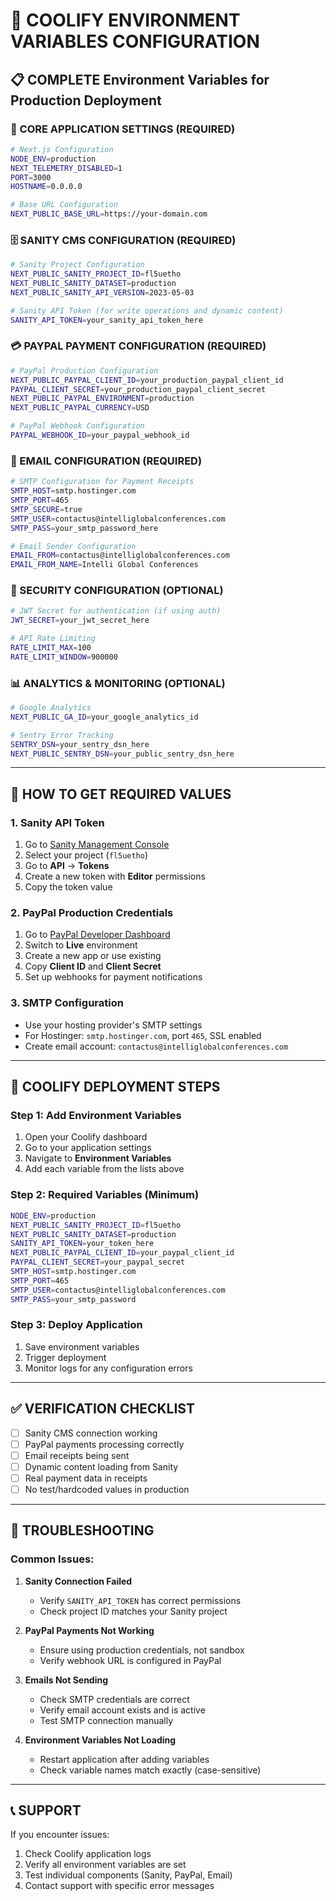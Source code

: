 # 🚀 COOLIFY ENVIRONMENT VARIABLES CONFIGURATION

## 📋 **COMPLETE Environment Variables for Production Deployment**

### **🔧 CORE APPLICATION SETTINGS (REQUIRED)**

```bash
# Next.js Configuration
NODE_ENV=production
NEXT_TELEMETRY_DISABLED=1
PORT=3000
HOSTNAME=0.0.0.0

# Base URL Configuration
NEXT_PUBLIC_BASE_URL=https://your-domain.com
```

### **🗄️ SANITY CMS CONFIGURATION (REQUIRED)**

```bash
# Sanity Project Configuration
NEXT_PUBLIC_SANITY_PROJECT_ID=fl5uetho
NEXT_PUBLIC_SANITY_DATASET=production
NEXT_PUBLIC_SANITY_API_VERSION=2023-05-03

# Sanity API Token (for write operations and dynamic content)
SANITY_API_TOKEN=your_sanity_api_token_here
```

### **💳 PAYPAL PAYMENT CONFIGURATION (REQUIRED)**

```bash
# PayPal Production Configuration
NEXT_PUBLIC_PAYPAL_CLIENT_ID=your_production_paypal_client_id
PAYPAL_CLIENT_SECRET=your_production_paypal_client_secret
NEXT_PUBLIC_PAYPAL_ENVIRONMENT=production
NEXT_PUBLIC_PAYPAL_CURRENCY=USD

# PayPal Webhook Configuration
PAYPAL_WEBHOOK_ID=your_paypal_webhook_id
```

### **📧 EMAIL CONFIGURATION (REQUIRED)**

```bash
# SMTP Configuration for Payment Receipts
SMTP_HOST=smtp.hostinger.com
SMTP_PORT=465
SMTP_SECURE=true
SMTP_USER=contactus@intelliglobalconferences.com
SMTP_PASS=your_smtp_password_here

# Email Sender Configuration
EMAIL_FROM=contactus@intelliglobalconferences.com
EMAIL_FROM_NAME=Intelli Global Conferences
```

### **🔐 SECURITY CONFIGURATION (OPTIONAL)**

```bash
# JWT Secret for authentication (if using auth)
JWT_SECRET=your_jwt_secret_here

# API Rate Limiting
RATE_LIMIT_MAX=100
RATE_LIMIT_WINDOW=900000
```

### **📊 ANALYTICS & MONITORING (OPTIONAL)**

```bash
# Google Analytics
NEXT_PUBLIC_GA_ID=your_google_analytics_id

# Sentry Error Tracking
SENTRY_DSN=your_sentry_dsn_here
NEXT_PUBLIC_SENTRY_DSN=your_public_sentry_dsn_here
```

---

## 🔑 **HOW TO GET REQUIRED VALUES**

### **1. Sanity API Token**
1. Go to [Sanity Management Console](https://www.sanity.io/manage)
2. Select your project (`fl5uetho`)
3. Go to **API** → **Tokens**
4. Create a new token with **Editor** permissions
5. Copy the token value

### **2. PayPal Production Credentials**
1. Go to [PayPal Developer Dashboard](https://developer.paypal.com/)
2. Switch to **Live** environment
3. Create a new app or use existing
4. Copy **Client ID** and **Client Secret**
5. Set up webhooks for payment notifications

### **3. SMTP Configuration**
- Use your hosting provider's SMTP settings
- For Hostinger: `smtp.hostinger.com`, port `465`, SSL enabled
- Create email account: `contactus@intelliglobalconferences.com`

---

## 🚀 **COOLIFY DEPLOYMENT STEPS**

### **Step 1: Add Environment Variables**
1. Open your Coolify dashboard
2. Go to your application settings
3. Navigate to **Environment Variables**
4. Add each variable from the lists above

### **Step 2: Required Variables (Minimum)**
```bash
NODE_ENV=production
NEXT_PUBLIC_SANITY_PROJECT_ID=fl5uetho
NEXT_PUBLIC_SANITY_DATASET=production
SANITY_API_TOKEN=your_token_here
NEXT_PUBLIC_PAYPAL_CLIENT_ID=your_paypal_client_id
PAYPAL_CLIENT_SECRET=your_paypal_secret
SMTP_HOST=smtp.hostinger.com
SMTP_PORT=465
SMTP_USER=contactus@intelliglobalconferences.com
SMTP_PASS=your_smtp_password
```

### **Step 3: Deploy Application**
1. Save environment variables
2. Trigger deployment
3. Monitor logs for any configuration errors

---

## ✅ **VERIFICATION CHECKLIST**

- [ ] Sanity CMS connection working
- [ ] PayPal payments processing correctly
- [ ] Email receipts being sent
- [ ] Dynamic content loading from Sanity
- [ ] Real payment data in receipts
- [ ] No test/hardcoded values in production

---

## 🔧 **TROUBLESHOOTING**

### **Common Issues:**

1. **Sanity Connection Failed**
   - Verify `SANITY_API_TOKEN` has correct permissions
   - Check project ID matches your Sanity project

2. **PayPal Payments Not Working**
   - Ensure using production credentials, not sandbox
   - Verify webhook URL is configured in PayPal

3. **Emails Not Sending**
   - Check SMTP credentials are correct
   - Verify email account exists and is active
   - Test SMTP connection manually

4. **Environment Variables Not Loading**
   - Restart application after adding variables
   - Check variable names match exactly (case-sensitive)

---

## 📞 **SUPPORT**

If you encounter issues:
1. Check Coolify application logs
2. Verify all environment variables are set
3. Test individual components (Sanity, PayPal, Email)
4. Contact support with specific error messages
